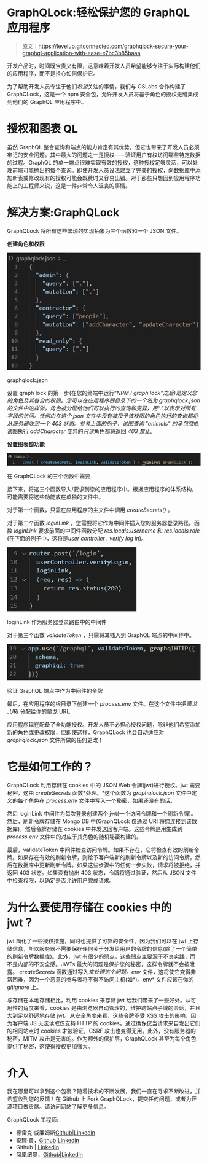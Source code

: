 # GraphQLock:轻松保护您的 GraphQL 应用程序

> 原文：<https://levelup.gitconnected.com/graphqlock-secure-your-graphql-application-with-ease-e7bc3b85baaa>

开发产品时，时间既宝贵又有限，这意味着开发人员希望能够专注于实际构建他们的应用程序，而不是担心如何保护它。

为了帮助开发人员专注于他们*希望*关注的事情，我们与 OSLabs 合作构建了 GraphQLock，这是一个 npm 安全包，允许开发人员将基于角色的授权无缝集成到他们的 GraphQL 应用程序中。

# 授权和图表 QL

虽然 GraphQL 整合查询和端点的能力肯定有其优势，但它也带来了开发人员必须牢记的安全问题。其中最大的问题之一是授权——验证用户有权访问哪些特定数据的过程。GraphQL 的单一端点很难实现有效的授权，这种授权足够灵活，可以处理前端可能抛出的每个查询。即使开发人员设法建立了完美的授权，向数据库中添加新表或修改现有的授权可能会既费时又容易出错。对于那些只想回到应用程序功能上的工程师来说，这是一件非常令人沮丧的事情。

# 解决方案:GraphQLock

GraphQLock 将所有这些繁琐的实现抽象为三个函数和一个 JSON 文件。

**创建角色和权限**

![](img/86e82cadebe5b4494c1d5ac6a82ebe78.png)

graphqlock.json

设置 graph lock 的第一步(在您的终端中运行“*NPM I graph lock”*之后)是定义您的角色及其各自的权限。您可以在应用程序根目录下的一个名为 *graphqlock.json* 的文件中这样做。角色被分配给他们可以执行的查询和变异，用“.”以表示对所有字段的访问。任何由在这个 json 文件中没有被授予该权限的角色执行的查询都将从服务器收到一个 403 状态。参考上面的例子，试图查询 *"animals"* 的*承包商*或试图执行 *addCharacter* 变异的*只读*角色都将返回 *403 禁止。*

**设置图表锁功能**

![](img/4e6410661166511632cad1c648cb81cb.png)

在 GraphQLock 的三个函数中需要

接下来，将这三个函数导入/要求到您的应用程序中。根据应用程序的体系结构，可能需要将这些功能放在单独的文件中。

对于第一个函数，只需在应用程序的主文件中调用 *createSecrets()* 。

对于第二个函数 *loginLink* ，您需要将它作为中间件插入您的服务器登录路径。函数 *loginLink* 要求前面的中间件函数分配 *res.locals.username* 和 *res.locals.role* (在下面的例子中，这将是*user controller . verify log in*)。

![](img/7402077cab3c9482eaa91563f3845ec7.png)

loginLink 作为服务器登录路由中的中间件

对于第三个函数 *validateToken* ，只需将其插入到 GraphQL 端点的中间件中。

![](img/e69c855b75712fada27ab0f7cb630e15.png)

验证 GraphQL 端点中作为中间件的令牌

最后，在应用程序的根目录下创建一个 *process.env* 文件。在这个文件中把*蒙戈 _URI* 分配给你的蒙戈 URI。

应用程序现在配备了全功能授权。开发人员不必担心授权问题，除非他们希望添加新的角色或更改权限，但即使这样，GraphQLock 也会自动适应对 *graphqlock.json* 文件所做的任何更改！

# 它是如何工作的？

GraphQLock 利用存储在 cookies 中的 JSON Web 令牌(jwt)进行授权。jwt 需要秘密，这由 *createSecrets* 函数*处理。*这个函数为 *graphqlock.json* 文件中定义的每个角色在 *process.env* 文件中写入一个秘密，如果还没有的话。

然后 loginLink 中间件为每次登录创建两个 jwt(一个访问令牌和一个刷新令牌)。然后，刷新令牌存储在 Mongo DB 中(GraphQLock 仅通过 URI 将您连接到该数据库)，然后令牌存储在 cookies 中并发送回客户端。这些令牌是用生成到 *process.env* 文件中的对应于其角色的随机秘密构建的。

最后，validateToken 中间件检查访问令牌。如果不存在，它将检查有效的刷新令牌。如果存在有效的刷新令牌，则给予客户端新的刷新令牌以及新的访问令牌。然后在数据库中更新刷新令牌。如果这些步骤中的任何一步失败，请求将被拒绝，并返回 403 状态。如果没有抛出 403 状态，令牌将通过验证，然后从 JSON 文件中检查权限，以确定是否允许用户完成请求。

# 为什么要使用存储在 cookies 中的 jwt？

jwt 简化了一些授权措施，同时也提供了可靠的安全性。因为我们可以在 jwt 上存储信息，所以服务器不需要保存任何关于分发给用户的令牌的信息(除了一个简单的刷新令牌数据库)。此外，jwt 有很少的弱点，这些弱点主要源于不良实践，而不是内部的不安全感。JWTs 最大的问题是保护您的秘密，这样令牌就不会被泄露。 *createSecrets* 函数通过写入*来处理这个问题。env* 文件，这将使它变得非常困难，因为一个恶意的参与者将不得不访问主机(如*)。env* 文件应该在你的 *gitignore* 上。

与存储在本地存储相比，利用 cookies 来存储 jwt 给我们带来了一些好处。从可用性的角度来看，cookies 是由浏览器自动管理的，维护跨站点子域的会话，并且大到足以舒适地存储 jwt。从安全角度来看，这些令牌不受 XSS 攻击的影响，因为客户端 JS 无法读取仅支持 HTTP 的 cookies。通过确保仅当请求来自发出它们的相同站点时 cookies 才被验证，CSRF 攻击也变得无用。此外，没有服务器的秘密，MITM 攻击是无害的。作为额外的保护层，GraphQLock 甚至为每个角色提供了秘密，这使得授权更加强大。

# 介入

我在哪里可以拿到这个包裹？随着技术的不断发展，我们一直在寻求不断改进，并希望收到您的反馈！在 Github 上 Fork GraphQLock，提交任何问题，或者为开源项目做贡献。请访问网站了解更多信息。

GraphQLock 工程师:

*   德雷克·威廉姆斯[Github](https://github.com/DRWilliams527)|[Linkedin](http://www.linkedin.com/in/williamsdrake)
*   查理·黄，[Github](https://github.com/huangcharlie)|[Linkedin](https://www.linkedin.com/in/huangcharlie)
*   Github | [Linkedin](https://www.linkedin.com/in/jchung07/)
*   凤凰纽曼，[Github](https://github.com/phoeN24)|[Linkedin](https://www.linkedin.com/in/phoenixnewman/)